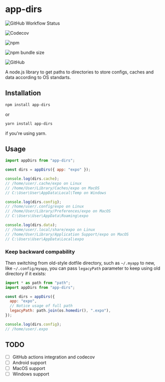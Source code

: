# app-dirs

![GitHub Workflow Status](https://img.shields.io/github/workflow/status/codingjerk/app-dirs/ci)

![Codecov](https://img.shields.io/codecov/c/gh/codingjerk/app-dirs?token=123)

![npm](https://img.shields.io/npm/v/app-dirs)

![npm bundle size](https://img.shields.io/bundlephobia/min/app-dirs)

![GitHub](https://img.shields.io/github/license/codingjerk/app-dirs)

A node.js library to get paths to directories to store configs, caches and data according to OS standarts.

## Installation

```sh
npm install app-dirs
```

or

```sh
yarn install app-dirs
```

if you're using yarn.

## Usage

```javascript
import appDirs from "app-dirs";

const dirs = appDirs({ app: "expo" });

console.log(dirs.cache);
// /home/user/.cache/expo on Linux
// /home/User/Library/Caches/expo on MacOS
// C:\User\User\AppData\Local\Temp on Windows

console.log(dirs.config);
// /home/user/.config/expo on Linux
// /home/User/Library/Preferences/expo on MacOS
// C:\Users\User\AppData\Roaming\expo

console.log(dirs.data);
// /home/user/.local/share/expo on Linux
// /home/User/Library/Application Support/expo on MacOS
// C:\Users\User\AppData\Local\expo
```

### Keep backward compability

Then switching from old-style dotfile directory,
such as `~/.myapp` to new, like `~/.config/myapp`,
you can pass `legacyPath` parameter
to keep using old directory if it exists:

```javascript
import * as path from "path";
import appDirs from "app-dirs";

const dirs = appDirs({
  app: "expo",
  // Notice usage of full path
  legacyPath: path.join(os.homedir(), ".expo"),
});

console.log(dirs.config);
// /home/user/.expo
```

## TODO

- [ ] GitHub actions integration and codecov
- [ ] Android support
- [ ] MacOS support
- [ ] Windows support
